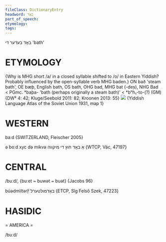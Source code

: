 ```yaml
---
fileClass: DictionaryEntry
headword: באָד
part_of_speech: 
etymology: 
tags: 
---
```

באָד
בעדער
די
'bath'

ETYMOLOGY
===========
{Why is MHG short /a/ in a closed syllable shifted to /o/ in Eastern Yiddish? Probably influenced by the open-syllable verb MHG baden.}
ON bað 'steam bath', OE bæþ, English bath, OS bath, OHG bad, MHG bat (-des), NHG Bad < PGmc. *baþa- 'bath (perhaps originally a steam bath)' < *bʰh́₁-to-(?) (GM)
{DW² 4: 42; Kluge/Seebold 2011: 82; Kroonen 2013: 55}
![](https://ia601509.us.archive.org/29/items/shprakhatlas/ShprakhatlasKarte1-Optimized.jpg)
{Yiddish Language Atlas of the Soviet Union 1931, map 1}

WESTERN
========

baːd {SWITZERLAND, Fleischer 2005}

ə boːd xyc də mikvə אַ באָד חוץ די מיקווה {WTCP, Vác, 47197}

CENTRAL
========

/buːd/, {buːet ~ buwət ~ buət} {Jacobs 96}

búədmìltərl̩ʲ באָדמולטערל {ETCP, Sîg Felső Szek, 47223}

HASIDIC
=======
= AMERICA = 

/buːd/